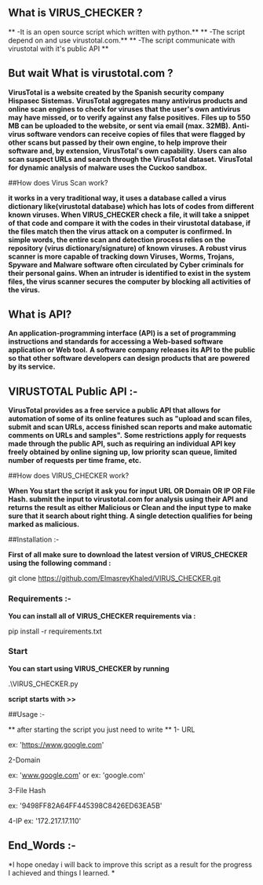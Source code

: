 ## What is VIRUS_CHECKER ?

** -It is an open source script which written with python.**
** -The script depend on and use virustotal.com.**
** -The script communicate with virustotal with it's public API **


## But wait What is virustotal.com ?

**VirusTotal is a website created by the Spanish security company Hispasec Sistemas.**
**VirusTotal aggregates many antivirus products and online scan engines to check for viruses that the user's own antivirus may have missed, or to verify against any false positives.**
**Files up to 550 MB can be uploaded to the website, or sent via email (max. 32MB).**
**Anti-virus software vendors can receive copies of files that were flagged by other scans but passed by their own engine, to help improve their software and, by extension, VirusTotal's own capability.**
**Users can also scan suspect URLs and search through the VirusTotal dataset.**
**VirusTotal for dynamic analysis of malware uses the Cuckoo sandbox.**

##How does Virus Scan work?
 
**it works in a very traditional way, it uses a database called a virus dictionary like(virustotal database) which has lots of codes from different known viruses.
When VIRUS_CHECKER check a file, it will take a snippet of that code and compare it with the codes in their virustotal database, if the files match then the virus attack on a computer is confirmed.
In simple words, the entire scan and detection process relies on the repository (virus dictionary/signature) of known viruses.
A robust virus scanner is more capable of tracking down Viruses, Worms, Trojans, Spyware and Malware software often circulated by Cyber criminals for their personal gains.
When an intruder is identified to exist in the system files, the virus scanner secures the computer by blocking all activities of the virus.**

## What is API?

**An application-programming interface (API) is a set of programming instructions and standards for accessing a Web-based software application or Web tool.**
**A software company releases its API to the public so that other software developers can design products that are powered by its service.**

## VIRUSTOTAL Public API :-

**VirusTotal provides as a free service a public API that allows for automation of some of its online features**
**such as "upload and scan files, submit and scan URLs, access finished scan reports and make automatic comments on URLs and samples".**
**Some restrictions apply for requests made through the public API, such as requiring an individual API key freely obtained by online signing up, low priority scan queue, limited number of requests per time frame, etc.**

##How does VIRUS_CHECKER work?

**When You start the script it ask you for input URL OR Domain OR IP OR File Hash.
submit the input to virustotal.com for analysis using their API 
and returns the result as either Malicious or Clean and the input type to make sure that it search about right thing.
A single detection qualifies for being marked as malicious.**

##Installation :-

**First of all make sure to download the latest version of VIRUS_CHECKER using the following command :**

git clone https://github.com/ElmasreyKhaled/VIRUS_CHECKER.git

### Requirements :-

**You can install all of VIRUS_CHECKER requirements via :**

pip install -r requirements.txt

### Start

**You can start using VIRUS_CHECKER by running**

.\VIRUS_CHECKER.py

**script starts with >>**


##Usage :-

** after starting the script you just need to write **
1- URL

ex: 'https://www.google.com'

2-Domain

ex: 'www.google.com'  or  ex: 'google.com'


3-File Hash

ex: '9498FF82A64FF445398C8426ED63EA5B'


4-IP
ex: '172.217.17.110'

## End_Words :-

*I hope oneday i will back to improve this script as a result for the progress I achieved and things I learned. *
